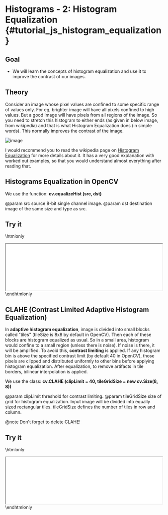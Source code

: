 Histograms - 2: Histogram Equalization {#tutorial_js_histogram_equalization}
======================================

Goal
----

-   We will learn the concepts of histogram equalization and use it to improve the contrast of our
    images.

Theory
------

Consider an image whose pixel values are confined to some specific range of values only. For eg,
brighter image will have all pixels confined to high values. But a good image will have pixels from
all regions of the image. So you need to stretch this histogram to either ends (as given in below
image, from wikipedia) and that is what Histogram Equalization does (in simple words). This normally
improves the contrast of the image.

![image](images/histogram_equalization.png)

I would recommend you to read the wikipedia page on [Histogram
Equalization](http://en.wikipedia.org/wiki/Histogram_equalization) for more details about it. It has
a very good explanation with worked out examples, so that you would understand almost everything
after reading that.

Histograms Equalization in OpenCV
---------------------------------

We use the function: **cv.equalizeHist (src, dst)**

@param src      source 8-bit single channel image.
@param dst      destination image of the same size and type as src.

Try it
------

\htmlonly
<iframe src="js_histogram_equalization_equalizeHist.html" width="100%"
        onload="this.style.height=this.contentDocument.body.scrollHeight +'px';">
</iframe>
\endhtmlonly

CLAHE (Contrast Limited Adaptive Histogram Equalization)
--------------------------------------------------------

In **adaptive histogram equalization**, image is divided into small blocks called "tiles" (tileSize is 8x8 by default in OpenCV). Then each of these blocks are histogram equalized as usual. So in a small area, histogram would confine to a small region
(unless there is noise). If noise is there, it will be amplified. To avoid this, **contrast limiting** is applied. If any histogram bin is above the specified contrast limit (by default 40 in OpenCV), those pixels are clipped and distributed uniformly to other bins before applying histogram equalization. After equalization, to remove artifacts in tile borders, bilinear interpolation is applied.

We use the class: **cv.CLAHE (clipLimit = 40, tileGridSize = new cv.Size(8, 8))**

@param clipLimit      threshold for contrast limiting.
@param tileGridSize   size of grid for histogram equalization. Input image will be divided into equally sized rectangular tiles. tileGridSize defines the number of tiles in row and column.

@note Don't forget to delete CLAHE!

Try it
------

\htmlonly
<iframe src="js_histogram_equalization_createCLAHE.html" width="100%"
        onload="this.style.height=this.contentDocument.body.scrollHeight +'px';">
</iframe>
\endhtmlonly